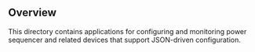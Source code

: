 ## Overview

This directory contains applications for configuring and monitoring power
sequencer and related devices that support JSON-driven configuration.
